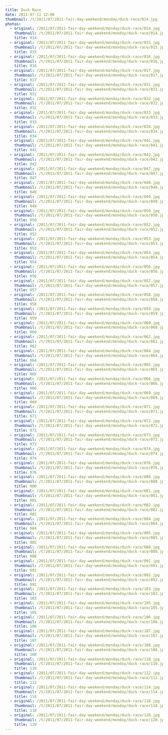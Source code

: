 ```yaml
---
title: Duck Race
date: 2011-07-11 12:00
thumbnail: /t/2011/07/2011-fair-day-weekend/monday/duck-race/014.jpg
photos:
  - original: /2011/07/2011-fair-day-weekend/monday/duck-race/014.jpg
    thumbnail: /t/2011/07/2011-fair-day-weekend/monday/duck-race/014.jpg
    title: 014
  - original: /2011/07/2011-fair-day-weekend/monday/duck-race/015.jpg
    thumbnail: /t/2011/07/2011-fair-day-weekend/monday/duck-race/015.jpg
    title: 015
  - original: /2011/07/2011-fair-day-weekend/monday/duck-race/016.jpg
    thumbnail: /t/2011/07/2011-fair-day-weekend/monday/duck-race/016.jpg
    title: 016
  - original: /2011/07/2011-fair-day-weekend/monday/duck-race/017.jpg
    thumbnail: /t/2011/07/2011-fair-day-weekend/monday/duck-race/017.jpg
    title: 017
  - original: /2011/07/2011-fair-day-weekend/monday/duck-race/031.jpg
    thumbnail: /t/2011/07/2011-fair-day-weekend/monday/duck-race/031.jpg
    title: 031
  - original: /2011/07/2011-fair-day-weekend/monday/duck-race/032.jpg
    thumbnail: /t/2011/07/2011-fair-day-weekend/monday/duck-race/032.jpg
    title: 032
  - original: /2011/07/2011-fair-day-weekend/monday/duck-race/033.jpg
    thumbnail: /t/2011/07/2011-fair-day-weekend/monday/duck-race/033.jpg
    title: 033
  - original: /2011/07/2011-fair-day-weekend/monday/duck-race/034.jpg
    thumbnail: /t/2011/07/2011-fair-day-weekend/monday/duck-race/034.jpg
    title: 034
  - original: /2011/07/2011-fair-day-weekend/monday/duck-race/041.jpg
    thumbnail: /t/2011/07/2011-fair-day-weekend/monday/duck-race/041.jpg
    title: 041
  - original: /2011/07/2011-fair-day-weekend/monday/duck-race/042.jpg
    thumbnail: /t/2011/07/2011-fair-day-weekend/monday/duck-race/042.jpg
    title: 042
  - original: /2011/07/2011-fair-day-weekend/monday/duck-race/047.jpg
    thumbnail: /t/2011/07/2011-fair-day-weekend/monday/duck-race/047.jpg
    title: 047
  - original: /2011/07/2011-fair-day-weekend/monday/duck-race/048.jpg
    thumbnail: /t/2011/07/2011-fair-day-weekend/monday/duck-race/048.jpg
    title: 048
  - original: /2011/07/2011-fair-day-weekend/monday/duck-race/049.jpg
    thumbnail: /t/2011/07/2011-fair-day-weekend/monday/duck-race/049.jpg
    title: 049
  - original: /2011/07/2011-fair-day-weekend/monday/duck-race/050.jpg
    thumbnail: /t/2011/07/2011-fair-day-weekend/monday/duck-race/050.jpg
    title: 050
  - original: /2011/07/2011-fair-day-weekend/monday/duck-race/052.jpg
    thumbnail: /t/2011/07/2011-fair-day-weekend/monday/duck-race/052.jpg
    title: 052
  - original: /2011/07/2011-fair-day-weekend/monday/duck-race/053.jpg
    thumbnail: /t/2011/07/2011-fair-day-weekend/monday/duck-race/053.jpg
    title: 053
  - original: /2011/07/2011-fair-day-weekend/monday/duck-race/054.jpg
    thumbnail: /t/2011/07/2011-fair-day-weekend/monday/duck-race/054.jpg
    title: 054
  - original: /2011/07/2011-fair-day-weekend/monday/duck-race/056.jpg
    thumbnail: /t/2011/07/2011-fair-day-weekend/monday/duck-race/056.jpg
    title: 056
  - original: /2011/07/2011-fair-day-weekend/monday/duck-race/057.jpg
    thumbnail: /t/2011/07/2011-fair-day-weekend/monday/duck-race/057.jpg
    title: 057
  - original: /2011/07/2011-fair-day-weekend/monday/duck-race/058.jpg
    thumbnail: /t/2011/07/2011-fair-day-weekend/monday/duck-race/058.jpg
    title: 058
  - original: /2011/07/2011-fair-day-weekend/monday/duck-race/059.jpg
    thumbnail: /t/2011/07/2011-fair-day-weekend/monday/duck-race/059.jpg
    title: 059
  - original: /2011/07/2011-fair-day-weekend/monday/duck-race/060.jpg
    thumbnail: /t/2011/07/2011-fair-day-weekend/monday/duck-race/060.jpg
    title: 060
  - original: /2011/07/2011-fair-day-weekend/monday/duck-race/062.jpg
    thumbnail: /t/2011/07/2011-fair-day-weekend/monday/duck-race/062.jpg
    title: 062
  - original: /2011/07/2011-fair-day-weekend/monday/duck-race/064.jpg
    thumbnail: /t/2011/07/2011-fair-day-weekend/monday/duck-race/064.jpg
    title: 064
  - original: /2011/07/2011-fair-day-weekend/monday/duck-race/065.jpg
    thumbnail: /t/2011/07/2011-fair-day-weekend/monday/duck-race/065.jpg
    title: 065
  - original: /2011/07/2011-fair-day-weekend/monday/duck-race/066.jpg
    thumbnail: /t/2011/07/2011-fair-day-weekend/monday/duck-race/066.jpg
    title: 066
  - original: /2011/07/2011-fair-day-weekend/monday/duck-race/069.jpg
    thumbnail: /t/2011/07/2011-fair-day-weekend/monday/duck-race/069.jpg
    title: 069
  - original: /2011/07/2011-fair-day-weekend/monday/duck-race/071.jpg
    thumbnail: /t/2011/07/2011-fair-day-weekend/monday/duck-race/071.jpg
    title: 071
  - original: /2011/07/2011-fair-day-weekend/monday/duck-race/072.jpg
    thumbnail: /t/2011/07/2011-fair-day-weekend/monday/duck-race/072.jpg
    title: 072
  - original: /2011/07/2011-fair-day-weekend/monday/duck-race/073.jpg
    thumbnail: /t/2011/07/2011-fair-day-weekend/monday/duck-race/073.jpg
    title: 073
  - original: /2011/07/2011-fair-day-weekend/monday/duck-race/074.jpg
    thumbnail: /t/2011/07/2011-fair-day-weekend/monday/duck-race/074.jpg
    title: 074
  - original: /2011/07/2011-fair-day-weekend/monday/duck-race/076.jpg
    thumbnail: /t/2011/07/2011-fair-day-weekend/monday/duck-race/076.jpg
    title: 076
  - original: /2011/07/2011-fair-day-weekend/monday/duck-race/080.jpg
    thumbnail: /t/2011/07/2011-fair-day-weekend/monday/duck-race/080.jpg
    title: 080
  - original: /2011/07/2011-fair-day-weekend/monday/duck-race/081.jpg
    thumbnail: /t/2011/07/2011-fair-day-weekend/monday/duck-race/081.jpg
    title: 081
  - original: /2011/07/2011-fair-day-weekend/monday/duck-race/082.jpg
    thumbnail: /t/2011/07/2011-fair-day-weekend/monday/duck-race/082.jpg
    title: 082
  - original: /2011/07/2011-fair-day-weekend/monday/duck-race/084.jpg
    thumbnail: /t/2011/07/2011-fair-day-weekend/monday/duck-race/084.jpg
    title: 084
  - original: /2011/07/2011-fair-day-weekend/monday/duck-race/085.jpg
    thumbnail: /t/2011/07/2011-fair-day-weekend/monday/duck-race/085.jpg
    title: 085
  - original: /2011/07/2011-fair-day-weekend/monday/duck-race/088.jpg
    thumbnail: /t/2011/07/2011-fair-day-weekend/monday/duck-race/088.jpg
    title: 088
  - original: /2011/07/2011-fair-day-weekend/monday/duck-race/091.jpg
    thumbnail: /t/2011/07/2011-fair-day-weekend/monday/duck-race/091.jpg
    title: 091
  - original: /2011/07/2011-fair-day-weekend/monday/duck-race/092.jpg
    thumbnail: /t/2011/07/2011-fair-day-weekend/monday/duck-race/092.jpg
    title: 092
  - original: /2011/07/2011-fair-day-weekend/monday/duck-race/103.jpg
    thumbnail: /t/2011/07/2011-fair-day-weekend/monday/duck-race/103.jpg
    title: 103
  - original: /2011/07/2011-fair-day-weekend/monday/duck-race/105.jpg
    thumbnail: /t/2011/07/2011-fair-day-weekend/monday/duck-race/105.jpg
    title: 105
  - original: /2011/07/2011-fair-day-weekend/monday/duck-race/106.jpg
    thumbnail: /t/2011/07/2011-fair-day-weekend/monday/duck-race/106.jpg
    title: 106
  - original: /2011/07/2011-fair-day-weekend/monday/duck-race/107.jpg
    thumbnail: /t/2011/07/2011-fair-day-weekend/monday/duck-race/107.jpg
    title: 107
  - original: /2011/07/2011-fair-day-weekend/monday/duck-race/108.jpg
    thumbnail: /t/2011/07/2011-fair-day-weekend/monday/duck-race/108.jpg
    title: 108
  - original: /2011/07/2011-fair-day-weekend/monday/duck-race/110.jpg
    thumbnail: /t/2011/07/2011-fair-day-weekend/monday/duck-race/110.jpg
    title: 110
  - original: /2011/07/2011-fair-day-weekend/monday/duck-race/112.jpg
    thumbnail: /t/2011/07/2011-fair-day-weekend/monday/duck-race/112.jpg
    title: 112
  - original: /2011/07/2011-fair-day-weekend/monday/duck-race/114.jpg
    thumbnail: /t/2011/07/2011-fair-day-weekend/monday/duck-race/114.jpg
    title: 114
  - original: /2011/07/2011-fair-day-weekend/monday/duck-race/118.jpg
    thumbnail: /t/2011/07/2011-fair-day-weekend/monday/duck-race/118.jpg
    title: 118
  - original: /2011/07/2011-fair-day-weekend/monday/duck-race/120.jpg
    thumbnail: /t/2011/07/2011-fair-day-weekend/monday/duck-race/120.jpg
    title: 120
---
```


